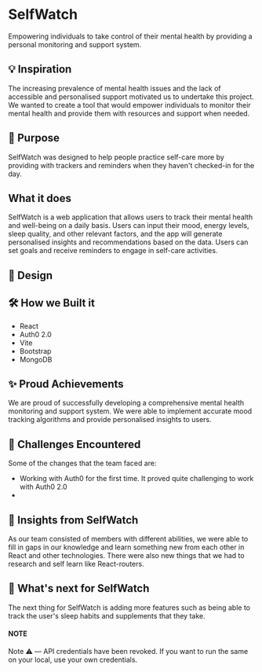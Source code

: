 # SelfWatch
Empowering individuals to take control of their mental health by providing a personal monitoring and support system.

## 💡 Inspiration
The increasing prevalence of mental health issues and the lack of accessible and personalised support motivated us to undertake this project. We wanted to create a tool that would empower individuals to monitor their mental health and provide them with resources and support when needed.

## 🤔 Purpose
SelfWatch was designed to help people practice self-care more by providing with trackers and reminders when they haven't checked-in for the day.

## What it does
SelfWatch is a web application that allows users to track their mental health and well-being on a daily basis. Users can input their mood, energy levels, sleep quality, and other relevant factors, and the app will generate personalised insights and recommendations based on the data. Users can set goals and receive reminders to engage in self-care activities. 

## 🎨 Design

## 🛠 How we Built it
- React
- Auth0 2.0
- Vite
- Bootstrap
- MongoDB

## ✨ Proud Achievements
We are proud of successfully developing a comprehensive mental health monitoring and support system. We were able to implement accurate mood tracking algorithms and provide personalised insights to users. 

## 😤 Challenges Encountered
Some of the changes that the team faced are:
- Working with Auth0 for the first time. It proved quite challenging to work with Auth0 2.0
- 

## 🙌 Insights from SelfWatch
As our team consisted of members with different abilities, we were able to fill in gaps in our knowledge and learn something new from each other in React and other technologies. There were also new things that we had to research and self learn like React-routers.

## 🚀 What's next for SelfWatch
The next thing for SelfWatch is adding more features such as being able to track the user's sleep habits and supplements that they take.

#### NOTE
Note ⚠️ — API credentials have been revoked. If you want to run the same on your local, use your own credentials.
